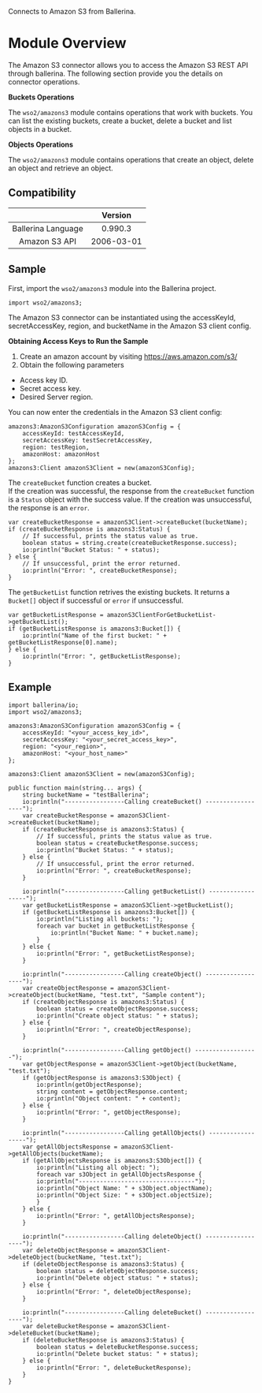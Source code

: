 Connects to Amazon S3 from Ballerina. 

# Module Overview

The Amazon S3 connector allows you to access the Amazon S3 REST API through ballerina. The following section provide you the details on connector operations.


**Buckets Operations**

The `wso2/amazons3` module contains operations that work with buckets. You can list the existing buckets, create a bucket,
delete a bucket and list objects in a bucket.

**Objects Operations**

The `wso2/amazons3` module contains operations that create an object, delete an object and retrieve an object.



## Compatibility
|                    |    Version     |  
|:------------------:|:--------------:|
| Ballerina Language |   0.990.3      |
| Amazon S3 API      |   2006-03-01   |


## Sample

First, import the `wso2/amazons3` module into the Ballerina project.

```ballerina
import wso2/amazons3;
```
    
The Amazon S3 connector can be instantiated using the accessKeyId, secretAccessKey, region, 
and bucketName in the Amazon S3 client config.

**Obtaining Access Keys to Run the Sample**

 1. Create an amazon account by visiting <https://aws.amazon.com/s3/>
 2. Obtain the following parameters
   * Access key ID.
   * Secret access key.
   * Desired Server region.


You can now enter the credentials in the Amazon S3 client config:
```ballerina
amazons3:AmazonS3Configuration amazonS3Config = {
    accessKeyId: testAccessKeyId,
    secretAccessKey: testSecretAccessKey,
    region: testRegion,
    amazonHost: amazonHost
};
amazons3:Client amazonS3Client = new(amazonS3Config);
```

The `createBucket` function creates a bucket.   
If the creation was successful, the response from the `createBucket` function is a `Status` object with the success value. If the creation was unsuccessful, the response is an `error`. 

```ballerina
var createBucketResponse = amazonS3Client->createBucket(bucketName);
if (createBucketResponse is amazons3:Status) {
    // If successful, prints the status value as true.
    boolean status = string.create(createBucketResponse.success);
    io:println("Bucket Status: " + status);
} else {
    // If unsuccessful, print the error returned.
    io:println("Error: ", createBucketResponse);
}

```

The `getBucketList` function retrives the existing buckets. It returns a `Bucket[]` object if successful or `error` if unsuccessful.

```ballerina
var getBucketListResponse = amazonS3ClientForGetBucketList->getBucketList();
if (getBucketListResponse is amazons3:Bucket[]) {
    io:println("Name of the first bucket: " + getBucketListResponse[0].name);
} else {
    io:println("Error: ", getBucketListResponse);
}
```
## Example
```ballerina
import ballerina/io;
import wso2/amazons3;

amazons3:AmazonS3Configuration amazonS3Config = {
    accessKeyId: "<your_access_key_id>",
    secretAccessKey: "<your_secret_access_key>",
    region: "<your_region>",
    amazonHost: "<your_host_name>"
};

amazons3:Client amazonS3Client = new(amazonS3Config);

public function main(string... args) {
    string bucketName = "testBallerina";
    io:println("-----------------Calling createBucket() ------------------");
    var createBucketResponse = amazonS3Client->createBucket(bucketName);
    if (createBucketResponse is amazons3:Status) {
        // If successful, prints the status value as true.
        boolean status = createBucketResponse.success;
        io:println("Bucket Status: " + status);
    } else {
        // If unsuccessful, print the error returned.
        io:println("Error: ", createBucketResponse);
    }

    io:println("-----------------Calling getBucketList() ------------------");
    var getBucketListResponse = amazonS3Client->getBucketList();
    if (getBucketListResponse is amazons3:Bucket[]) {
        io:println("Listing all buckets: ");
        foreach var bucket in getBucketListResponse {
            io:println("Bucket Name: " + bucket.name);
        }
    } else {
        io:println("Error: ", getBucketListResponse);
    }

    io:println("-----------------Calling createObject() ------------------");
    var createObjectResponse = amazonS3Client->createObject(bucketName, "test.txt", "Sample content");
    if (createObjectResponse is amazons3:Status) {
        boolean status = createObjectResponse.success;
        io:println("Create object status: " + status);
    } else {
        io:println("Error: ", createObjectResponse);
    }

    io:println("-----------------Calling getObject() ------------------");
    var getObjectResponse = amazonS3Client->getObject(bucketName, "test.txt");
    if (getObjectResponse is amazons3:S3Object) {
        io:println(getObjectResponse);
        string content = getObjectResponse.content;
        io:println("Object content: " + content);
    } else {
        io:println("Error: ", getObjectResponse);
    }

    io:println("-----------------Calling getAllObjects() ------------------");
    var getAllObjectsResponse = amazonS3Client->getAllObjects(bucketName);
    if (getAllObjectsResponse is amazons3:S3Object[]) {
        io:println("Listing all object: ");
        foreach var s3Object in getAllObjectsResponse {
        io:println("---------------------------------");
        io:println("Object Name: " + s3Object.objectName);
        io:println("Object Size: " + s3Object.objectSize);
        }
    } else {
        io:println("Error: ", getAllObjectsResponse);
    }

    io:println("-----------------Calling deleteObject() ------------------");
    var deleteObjectResponse = amazonS3Client->deleteObject(bucketName, "test.txt");
    if (deleteObjectResponse is amazons3:Status) {
        boolean status = deleteObjectResponse.success;
        io:println("Delete object status: " + status);
    } else {
        io:println("Error: ", deleteObjectResponse);
    }

    io:println("-----------------Calling deleteBucket() ------------------");
    var deleteBucketResponse = amazonS3Client->deleteBucket(bucketName);
    if (deleteBucketResponse is amazons3:Status) {
        boolean status = deleteBucketResponse.success;
        io:println("Delete bucket status: " + status);
    } else {
        io:println("Error: ", deleteBucketResponse);
    }
}
```
